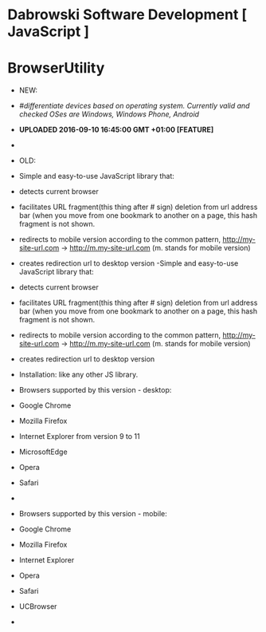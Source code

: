 # Dabrowski Software Development [ JavaScript ] 
# BrowserUtility

- NEW:
 - *#differentiate devices based on operating system. Currently valid and checked OSes are Windows, Windows Phone, Android*
 - <strong>UPLOADED 2016-09-10 16:45:00 GMT +01:00 [FEATURE]</strong>
 - 
- OLD:
 - Simple and easy-to-use JavaScript library that:
  - detects current browser
   - facilitates URL fragment(this thing after # sign) deletion from url address bar (when you move from one bookmark to another on a page, this hash fragment is not shown.
   - redirects to mobile version according to the common pattern,  http://my-site-url.com -> http://m.my-site-url.com  (m. stands for mobile version)
   - creates redirection url to desktop version
   -Simple and easy-to-use JavaScript library that:
 - detects current browser
 - facilitates URL fragment(this thing after # sign) deletion from url address bar (when you move from one bookmark to another on a page, this hash fragment is not shown.
 - redirects to mobile version according to the common pattern,  http://my-site-url.com -> http://m.my-site-url.com  (m. stands for mobile version)
 - creates redirection url to desktop version
 
- Installation: like any other JS library.
 
- Browsers supported by this version - desktop:
 - Google Chrome
 - Mozilla Firefox 
 - Internet Explorer from version 9 to 11 
 - MicrosoftEdge 
 - Opera
 - Safari
 - 
- Browsers supported by this version - mobile:
 - Google Chrome
 - Mozilla Firefox
 - Internet Explorer
 - Opera 
 - Safari
 - UCBrowser
 -
